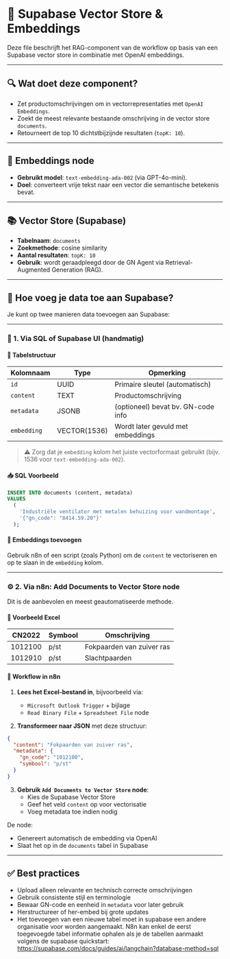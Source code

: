 # 🧩 Supabase Vector Store & Embeddings

Deze file beschrijft het RAG-component van de workflow op basis van een Supabase vector store in combinatie met OpenAI embeddings.

---

## 🔍 Wat doet deze component?

- Zet productomschrijvingen om in vectorrepresentaties met `OpenAI Embeddings`.
- Zoekt de meest relevante bestaande omschrijving in de vector store `documents`.
- Retourneert de top 10 dichtstbijzijnde resultaten (`topK: 10`).

---

## 🧠 Embeddings node

- **Gebruikt model**: `text-embedding-ada-002` (via GPT-4o-mini).
- **Doel**: converteert vrije tekst naar een vector die semantische betekenis bevat.

---

## 📚 Vector Store (Supabase)

- **Tabelnaam**: `documents`
- **Zoekmethode**: cosine similarity
- **Aantal resultaten**: `topK: 10`
- **Gebruik**: wordt geraadpleegd door de GN Agent via Retrieval-Augmented Generation (RAG).

---

## 🧾 Hoe voeg je data toe aan Supabase?

Je kunt op twee manieren data toevoegen aan Supabase:

---

### 🔧 1. Via SQL of Supabase UI (handmatig)

#### 📄 Tabelstructuur

| Kolomnaam     | Type        | Opmerking                               |
|---------------|-------------|-----------------------------------------|
| `id`          | UUID        | Primaire sleutel (automatisch)          |
| `content`     | TEXT        | Productomschrijving                     |
| `metadata`    | JSONB       | (optioneel) bevat bv. GN-code info      |
| `embedding`   | VECTOR(1536)| Wordt later gevuld met embeddings       |

> ⚠️ Zorg dat je `embedding` kolom het juiste vectorformaat gebruikt (bijv. 1536 voor `text-embedding-ada-002`).

#### 📥 SQL Voorbeeld

```sql
INSERT INTO documents (content, metadata)
VALUES
  (
    'Industriële ventilator met metalen behuizing voor wandmontage',
    '{"gn_code": "8414.59.20"}'
  );
```

#### 🧠 Embeddings toevoegen

Gebruik n8n of een script (zoals Python) om de `content` te vectoriseren en op te slaan in de `embedding` kolom.

---

### ⚙️ 2. Via n8n: Add Documents to Vector Store node

Dit is de aanbevolen en meest geautomatiseerde methode.

#### 📄 Voorbeeld Excel

| CN2022 | Symbool | Omschrijving                         |
|--------|---------|--------------------------------------|
| 1012100| p/st    | Fokpaarden van zuiver ras            |
| 1012910| p/st    | Slachtpaarden                        |

#### 🔁 Workflow in n8n

1. **Lees het Excel-bestand in**, bijvoorbeeld via:
   - `Microsoft Outlook Trigger` + bijlage
   - `Read Binary File` + `Spreadsheet File` node

2. **Transformeer naar JSON** met deze structuur:

```json
{
  "content": "Fokpaarden van zuiver ras",
  "metadata": {
    "gn_code": "1012100",
    "symbool": "p/st"
  }
}
```

3. **Gebruik `Add Documents to Vector Store` node**:
   - Kies de Supabase Vector Store
   - Geef het veld `content` op voor vectorisatie
   - Voeg metadata toe indien nodig

De node:
- Genereert automatisch de embedding via OpenAI
- Slaat het op in de `documents` tabel in Supabase

---

## ✅ Best practices

- Upload alleen relevante en technisch correcte omschrijvingen
- Gebruik consistente stijl en terminologie
- Bewaar GN-code en eenheid in `metadata` voor later gebruik
- Herstructureer of her-embed bij grote updates
- Het toevoegen van een nieuwe tabel moet in supabase een andere organisatie voor worden aangemaakt. N8n kan enkel de eerst toegevoegde tabel informatie ophalen als je de tabellen aanmaakt volgens de supabase quickstart: https://supabase.com/docs/guides/ai/langchain?database-method=sql
